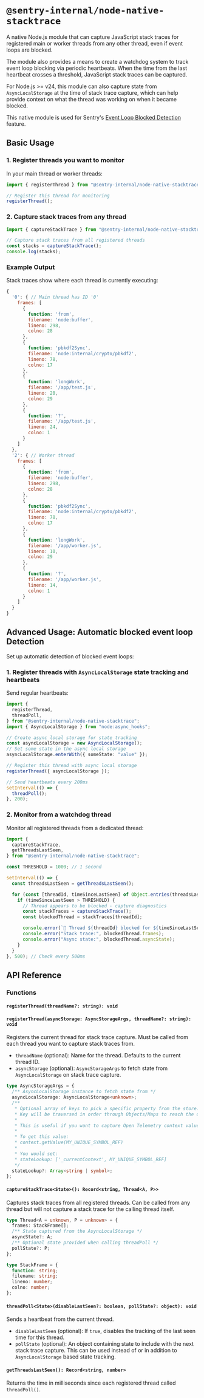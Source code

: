# `@sentry-internal/node-native-stacktrace`

A native Node.js module that can capture JavaScript stack traces for registered
main or worker threads from any other thread, even if event loops are blocked.

The module also provides a means to create a watchdog system to track event loop
blocking via periodic heartbeats. When the time from the last heartbeat crosses
a threshold, JavaScript stack traces can be captured.

For Node.js >= v24, this module can also capture state from `AsyncLocalStorage`
at the time of stack trace capture, which can help provide context on what the
thread was working on when it became blocked.

This native module is used for Sentry's
[Event Loop Blocked Detection](https://docs.sentry.io/platforms/javascript/guides/nextjs/configuration/event-loop-block/)
feature.

## Basic Usage

### 1. Register threads you want to monitor

In your main thread or worker threads:

```ts
import { registerThread } from "@sentry-internal/node-native-stacktrace";

// Register this thread for monitoring
registerThread();
```

### 2. Capture stack traces from any thread

```ts
import { captureStackTrace } from "@sentry-internal/node-native-stacktrace";

// Capture stack traces from all registered threads
const stacks = captureStackTrace();
console.log(stacks);
```

### Example Output

Stack traces show where each thread is currently executing:

```js
{
  '0': { // Main thread has ID '0'
    frames: [
      {
        function: 'from',
        filename: 'node:buffer',
        lineno: 298,
        colno: 28
      },
      {
        function: 'pbkdf2Sync',
        filename: 'node:internal/crypto/pbkdf2',
        lineno: 78,
        colno: 17
      },
      {
        function: 'longWork',
        filename: '/app/test.js',
        lineno: 20,
        colno: 29
      },
      {
        function: '?',
        filename: '/app/test.js',
        lineno: 24,
        colno: 1
      }
    ]
  },
  '2': { // Worker thread
    frames: [
      {
        function: 'from',
        filename: 'node:buffer',
        lineno: 298,
        colno: 28
      },
      {
        function: 'pbkdf2Sync',
        filename: 'node:internal/crypto/pbkdf2',
        lineno: 78,
        colno: 17
      },
      {
        function: 'longWork',
        filename: '/app/worker.js',
        lineno: 10,
        colno: 29
      },
      {
        function: '?',
        filename: '/app/worker.js',
        lineno: 14,
        colno: 1
      }
    ]
  }
}
```

## Advanced Usage: Automatic blocked event loop Detection

Set up automatic detection of blocked event loops:

### 1. Register threads with `AsyncLocalStorage` state tracking and heartbeats

Send regular heartbeats:

```ts
import {
  registerThread,
  threadPoll,
} from "@sentry-internal/node-native-stacktrace";
import { AsyncLocalStorage } from "node:async_hooks";

// Create async local storage for state tracking
const asyncLocalStorage = new AsyncLocalStorage();
// Set some state in the async local storage
asyncLocalStorage.enterWith({ someState: "value" });

// Register this thread with async local storage
registerThread({ asyncLocalStorage });

// Send heartbeats every 200ms
setInterval(() => {
  threadPoll();
}, 200);
```

### 2. Monitor from a watchdog thread

Monitor all registered threads from a dedicated thread:

```ts
import {
  captureStackTrace,
  getThreadsLastSeen,
} from "@sentry-internal/node-native-stacktrace";

const THRESHOLD = 1000; // 1 second

setInterval(() => {
  const threadsLastSeen = getThreadsLastSeen();

  for (const [threadId, timeSinceLastSeen] of Object.entries(threadsLastSeen)) {
    if (timeSinceLastSeen > THRESHOLD) {
      // Thread appears to be blocked - capture diagnostics
      const stackTraces = captureStackTrace();
      const blockedThread = stackTraces[threadId];

      console.error(`🚨 Thread ${threadId} blocked for ${timeSinceLastSeen}ms`);
      console.error("Stack trace:", blockedThread.frames);
      console.error("Async state:", blockedThread.asyncState);
    }
  }
}, 500); // Check every 500ms
```

## API Reference

### Functions

#### `registerThread(threadName?: string): void`

#### `registerThread(asyncStorage: AsyncStorageArgs, threadName?: string): void`

Registers the current thread for stack trace capture. Must be called from each
thread you want to capture stack traces from.

- `threadName` (optional): Name for the thread. Defaults to the current thread
  ID.
- `asyncStorage` (optional): `AsyncStorageArgs` to fetch state from
  `AsyncLocalStorage` on stack trace capture.

```ts
type AsyncStorageArgs = {
  /** AsyncLocalStorage instance to fetch state from */
  asyncLocalStorage: AsyncLocalStorage<unknown>;
  /**
   * Optional array of keys to pick a specific property from the store.
   * Key will be traversed in order through Objects/Maps to reach the desired property.
   *
   * This is useful if you want to capture Open Telemetry context values as state.
   *
   * To get this value:
   * context.getValue(MY_UNIQUE_SYMBOL_REF)
   *
   * You would set:
   * stateLookup: ['_currentContext', MY_UNIQUE_SYMBOL_REF]
   */
  stateLookup?: Array<string | symbol>;
};
```

#### `captureStackTrace<State>(): Record<string, Thread<A, P>>`

Captures stack traces from all registered threads. Can be called from any thread
but will not capture a stack trace for the calling thread itself.

```ts
type Thread<A = unknown, P = unknown> = {
  frames: StackFrame[];
  /** State captured from the AsyncLocalStorage */
  asyncState?: A;
  /** Optional state provided when calling threadPoll */
  pollState?: P;
};

type StackFrame = {
  function: string;
  filename: string;
  lineno: number;
  colno: number;
};
```

#### `threadPoll<State>(disableLastSeen?: boolean, pollState?: object): void`

Sends a heartbeat from the current thread.

- `disableLastSeen` (optional): If `true`, disables the tracking of the last
  seen time for this thread.
- `pollState` (optional): An object containing state to include with the next
  stack trace capture. This can be used instead of or in addition to
  `AsyncLocalStorage` based state tracking.

#### `getThreadsLastSeen(): Record<string, number>`

Returns the time in milliseconds since each registered thread called
`threadPoll()`.
